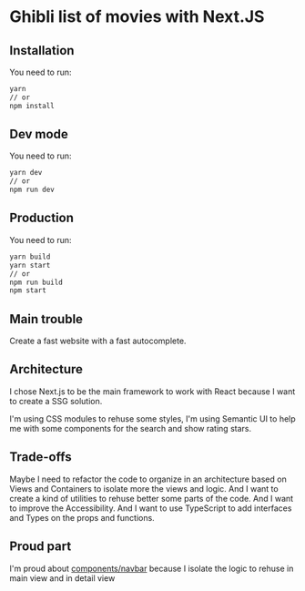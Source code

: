 # Ghibli list of movies with Next.JS

## Installation

You need to run:

```bash
yarn
// or
npm install
```

## Dev mode

You need to run:

```bash
yarn dev
// or
npm run dev
```

## Production

You need to run:

```bash
yarn build
yarn start
// or
npm run build
npm start
```

## Main trouble

Create a fast website with a fast autocomplete.

## Architecture

I chose Next.js to be the main framework to work with React because I want to create a SSG solution.

I'm using CSS modules to rehuse some styles, I'm using Semantic UI to help me with some components for the search and show rating stars.

## Trade-offs

Maybe I need to refactor the code to organize in an architecture based on Views and Containers to isolate more the views and logic. And I want to create a kind of utilities to rehuse better some parts of the code. And I want to improve the Accessibility. And I want to use TypeScript to add interfaces and Types on the props and functions.

## Proud part

I'm proud about [components/navbar](https://github.com/yoshuadiaz/ghibli-movies/blob/main/components/Navbar.js) because I isolate the logic to rehuse in main view and in detail view
